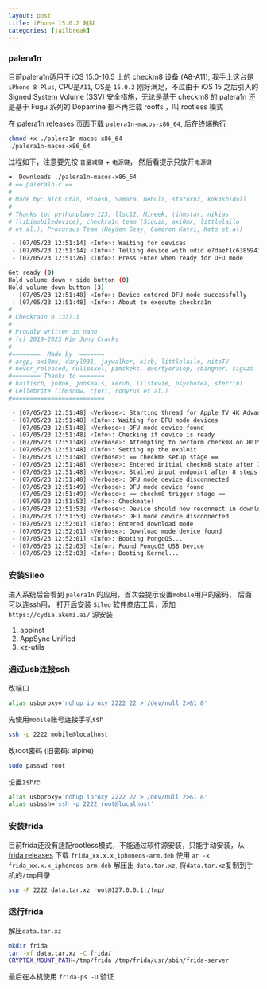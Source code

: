 ```yaml
---
layout: post
title: iPhone 15.0.2 越狱
categories: [jailbreak]
---
```


### palera1n

目前palera1n适用于 iOS 15.0-16.5 上的 checkm8 设备 (A8-A11), 我手上这台是`iPhone 8 Plus`, CPU是`A11`, OS是 `15.0.2` 刚好满足，不过由于 iOS 15 之后引入的 Signed System Volume (SSV) 安全措施，无论是基于 checkm8 的 palera1n 还是基于 Fugu 系列的 Dopamine 都不再挂载 rootfs ，叫 rootless 模式

在 [palera1n releases](https://github.com/palera1n/palera1n/releases) 页面下载 `palera1n-macos-x86_64`, 后在终端执行

```bash
chmod +x ./palera1n-macos-x86_64
./palera1n-macos-x86_64
```

过程如下，注意要先按 `音量减键` + `电源键`， 然后看提示只放开`电源键`


```bash
➜  Downloads ./palera1n-macos-x86_64
# == palera1n-c ==
#
# Made by: Nick Chan, Ploosh, Samara, Nebula, staturnz, kok3shidoll
#
# Thanks to: pythonplayer123, llsc12, Mineek, tihmstar, nikias
# (libimobiledevice), checkra1n team (Siguza, axi0mx, littlelailo
# et al.), Procursus Team (Hayden Seay, Cameron Katri, Keto et.al)

 - [07/05/23 12:51:14] <Info>: Waiting for devices
 - [07/05/23 12:51:14] <Info>: Telling device with udid e7daef1c6385943f3b17664008b45134a636aa0e to enter recovery mode immediately
 - [07/05/23 12:51:26] <Info>: Press Enter when ready for DFU mode

Get ready (0)
Hold volume down + side button (0) 
Hold volume down button (3)
 - [07/05/23 12:51:48] <Info>: Device entered DFU mode successfully
 - [07/05/23 12:51:48] <Info>: About to execute checkra1n
#
# Checkra1n 0.1337.1
#
# Proudly written in nano
# (c) 2019-2023 Kim Jong Cracks
#
#========  Made by  =======
# argp, axi0mx, danyl931, jaywalker, kirb, littlelailo, nitoTV
# never_released, nullpixel, pimskeks, qwertyoruiop, sbingner, siguza
#======== Thanks to =======
# haifisch, jndok, jonseals, xerub, lilstevie, psychotea, sferrini
# Cellebrite (ih8sn0w, cjori, ronyrus et al.)
#==========================

 - [07/05/23 12:51:48] <Verbose>: Starting thread for Apple TV 4K Advanced board
 - [07/05/23 12:51:48] <Info>: Waiting for DFU mode devices
 - [07/05/23 12:51:48] <Verbose>: DFU mode device found
 - [07/05/23 12:51:48] <Info>: Checking if device is ready
 - [07/05/23 12:51:48] <Verbose>: Attempting to perform checkm8 on 8015 11
 - [07/05/23 12:51:48] <Info>: Setting up the exploit
 - [07/05/23 12:51:48] <Verbose>: == checkm8 setup stage ==
 - [07/05/23 12:51:48] <Verbose>: Entered initial checkm8 state after 1 steps
 - [07/05/23 12:51:48] <Verbose>: Stalled input endpoint after 8 steps
 - [07/05/23 12:51:48] <Verbose>: DFU mode device disconnected
 - [07/05/23 12:51:49] <Verbose>: DFU mode device found
 - [07/05/23 12:51:49] <Verbose>: == checkm8 trigger stage ==
 - [07/05/23 12:51:53] <Info>: Checkmate!
 - [07/05/23 12:51:53] <Verbose>: Device should now reconnect in download mode
 - [07/05/23 12:51:53] <Verbose>: DFU mode device disconnected
 - [07/05/23 12:52:01] <Info>: Entered download mode
 - [07/05/23 12:52:01] <Verbose>: Download mode device found
 - [07/05/23 12:52:01] <Info>: Booting PongoOS...
 - [07/05/23 12:52:03] <Info>: Found PongoOS USB Device
 - [07/05/23 12:52:03] <Info>: Booting Kernel...
 ```

### 安装Sileo

进入系统后会看到 `palera1n` 的应用，首次会提示设置`mobile`用户的密码， 后面可以连ssh用， 打开后安装 `Sileo` 软件商店工具，添加 `https://cydia.akemi.ai/` 源安装

1. appinst
2. AppSync Unified
3. xz-utils

### 通过usb连接ssh

改端口
```bash
alias usbproxy='nohup iproxy 2222 22 > /dev/null 2>&1 &'
```

先使用`mobile`账号连接手机ssh

```bash
ssh -p 2222 mobile@localhost
```
改root密码 (旧密码: alpine)

```bash
sudo passwd root
```

设置zshrc

```bash
alias usbproxy='nohup iproxy 2222 22 > /dev/null 2>&1 &'
alias usbssh='ssh -p 2222 root@localhost'
```


### 安装frida

目前frida还没有适配rootless模式，不能通过软件源安装，只能手动安装，从 [frida releases](https://github.com/frida/frida/releases) 下载 `frida_xx.x.x_iphoneos-arm.deb` 使用 `ar -x frida_xx.x.x_iphoneos-arm.deb` 解压出 `data.tar.xz`, 将`data.tar.xz`复制到手机的`/tmp`目录

```bash
scp -P 2222 data.tar.xz root@127.0.0.1:/tmp/
```

### 运行frida

解压`data.tar.xz` 

```bash
mkdir frida
tar -xf data.tar.xz -C frida/
CRYPTEX_MOUNT_PATH=/tmp/frida /tmp/frida/usr/sbin/frida-server
```
最后在本机使用 `frida-ps -U` 验证